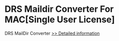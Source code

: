 # DRS Maildir Converter For MAC[Single User License]
DRS MailDir Converter
[>> Detailed information](https://secure.shareit.com/shareit/product.html?productid=301004854&affiliateid=200057808)